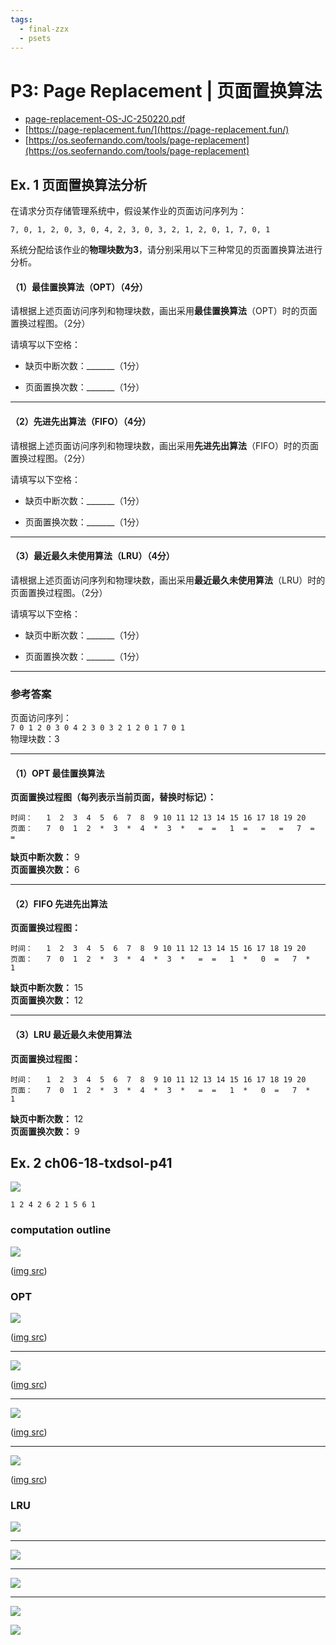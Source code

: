 ```yaml
---
tags:
  - final-zzx
  - psets
---
```


# P3: Page Replacement | 页面置换算法

- [page-replacement-OS-JC-250220.pdf](page-replacement-OS-JC-250220.pdf)
- [https://page-replacement.fun/](https://page-replacement.fun/)
- [https://os.seofernando.com/tools/page-replacement](https://os.seofernando.com/tools/page-replacement)

## Ex. 1 页面置换算法分析
 
在请求分页存储管理系统中，假设某作业的页面访问序列为：

```
7, 0, 1, 2, 0, 3, 0, 4, 2, 3, 0, 3, 2, 1, 2, 0, 1, 7, 0, 1
```

系统分配给该作业的**物理块数为3**，请分别采用以下三种常见的页面置换算法进行分析。

#### **（1）最佳置换算法（OPT）（4分）**

请根据上述页面访问序列和物理块数，画出采用**最佳置换算法**（OPT）时的页面置换过程图。（2分）

请填写以下空格：

- 缺页中断次数：_______（1分）
    
- 页面置换次数：_______（1分）
    

---

#### **（2）先进先出算法（FIFO）（4分）**

请根据上述页面访问序列和物理块数，画出采用**先进先出算法**（FIFO）时的页面置换过程图。（2分）

请填写以下空格：

- 缺页中断次数：_______（1分）
    
- 页面置换次数：_______（1分）
    

---

#### **（3）最近最久未使用算法（LRU）（4分）**

请根据上述页面访问序列和物理块数，画出采用**最近最久未使用算法**（LRU）时的页面置换过程图。（2分）

请填写以下空格：

- 缺页中断次数：_______（1分）
    
- 页面置换次数：_______（1分）
    

---

### **参考答案**

页面访问序列：  
`7 0 1 2 0 3 0 4 2 3 0 3 2 1 2 0 1 7 0 1`  
物理块数：3

---

#### **（1）OPT 最佳置换算法**

**页面置换过程图（每列表示当前页面，替换时标记）：**

```
时间：   1  2  3  4  5  6  7  8  9 10 11 12 13 14 15 16 17 18 19 20
页面：   7  0  1  2  *  3  *  4  *  3  *   =  =   1  =   =   =   7  =   = 
```

**缺页中断次数：** 9  
**页面置换次数：** 6

---

#### **（2）FIFO 先进先出算法**

**页面置换过程图：**

```
时间：   1  2  3  4  5  6  7  8  9 10 11 12 13 14 15 16 17 18 19 20
页面：   7  0  1  2  *  3  *  4  *  3  *   =  =   1  *   0  =   7  *   1
```

**缺页中断次数：** 15  
**页面置换次数：** 12

---

#### **（3）LRU 最近最久未使用算法**

**页面置换过程图：**

```
时间：   1  2  3  4  5  6  7  8  9 10 11 12 13 14 15 16 17 18 19 20
页面：   7  0  1  2  *  3  *  4  *  3  *   =  =   1  *   0  =   7  *   1
```

**缺页中断次数：** 12  
**页面置换次数：** 9

## Ex. 2 ch06-18-txdsol-p41

![](assets/Pasted%20image%2020250529113603.png)

```
1 2 4 2 6 2 1 5 6 1
```

### computation outline

![](assets/Pasted%20image%2020250531222805.png)

([img src](https://pralgorithms.bhaskarrijal.me/))

### OPT

![](assets/Pasted%20image%2020250531222342.png)

([img src](https://songthun.github.io/Page-Replacement-Solver/))

---

![](assets/Pasted%20image%2020250531222600.png)

([img src](https://os-project-page-replacement.vercel.app/))

---

![](assets/Pasted%20image%2020250531223040.png)

([img src](https://page-replacement-by-thrillim.vercel.app/))

---

![](assets/Pasted%20image%2020250531223344.png)

([img src](https://nicomedes.codia.space/app/os/page_replacement))

### LRU

![](assets/Pasted%20image%2020250531222439.png)

---

![](assets/Pasted%20image%2020250531222643.png)

---

![](assets/Pasted%20image%2020250531223125.png)

---

![](assets/Pasted%20image%2020250531223429.png)


![](assets/Pasted%20image%2020250529113622.png)

